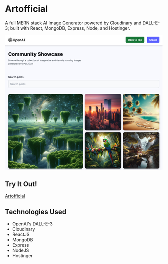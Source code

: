 # Artofficial
A full MERN stack AI Image Generator powered by Cloudinary and DALL-E-3; built with React, MongoDB, Express, Node, and Hostinger.

![banner_image](/client/src/assets/artofficial.jpg)

## Try It Out!
[Artofficial](http://www.artofficial.fun/)

## Technologies Used
* OpenAI's DALL-E-3
* Cloudinary
* ReactJS
* MongoDB
* Express
* NodeJS
* Hostinger